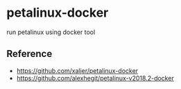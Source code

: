# petalinux-docker
run petalinux using docker tool

## Reference
- <https://github.com/xaljer/petalinux-docker>
- <https://github.com/alexhegit/petalinux-v2018.2-docker>
